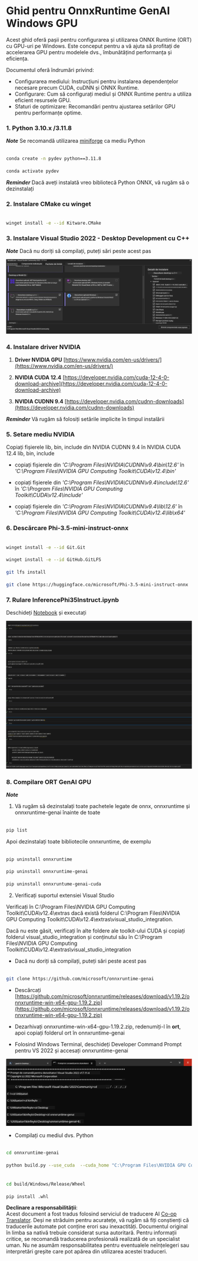 <!--
CO_OP_TRANSLATOR_METADATA:
{
  "original_hash": "b066fc29c1b2129df84e027cb75119ce",
  "translation_date": "2025-05-09T18:46:37+00:00",
  "source_file": "md/02.Application/01.TextAndChat/Phi3/ORTWindowGPUGuideline.md",
  "language_code": "ro"
}
-->
# **Ghid pentru OnnxRuntime GenAI Windows GPU**

Acest ghid oferă pașii pentru configurarea și utilizarea ONNX Runtime (ORT) cu GPU-uri pe Windows. Este conceput pentru a vă ajuta să profitați de accelerarea GPU pentru modelele dvs., îmbunătățind performanța și eficiența.

Documentul oferă îndrumări privind:

- Configurarea mediului: Instrucțiuni pentru instalarea dependențelor necesare precum CUDA, cuDNN și ONNX Runtime.
- Configurare: Cum să configurați mediul și ONNX Runtime pentru a utiliza eficient resursele GPU.
- Sfaturi de optimizare: Recomandări pentru ajustarea setărilor GPU pentru performanțe optime.

### **1. Python 3.10.x /3.11.8**

   ***Note*** Se recomandă utilizarea [miniforge](https://github.com/conda-forge/miniforge/releases/latest/download/Miniforge3-Windows-x86_64.exe) ca mediu Python

   ```bash

   conda create -n pydev python==3.11.8

   conda activate pydev

   ```

   ***Reminder*** Dacă aveți instalată vreo bibliotecă Python ONNX, vă rugăm să o dezinstalați

### **2. Instalare CMake cu winget**

   ```bash

   winget install -e --id Kitware.CMake

   ```

### **3. Instalare Visual Studio 2022 - Desktop Development cu C++**

   ***Note*** Dacă nu doriți să compilați, puteți sări peste acest pas

![CPP](../../../../../../translated_images/01.8964c1fa47e00dc36af710b967e72dd2f8a2be498e49c8d4c65c11ba105dedf8.ro.png)

### **4. Instalare driver NVIDIA**

1. **Driver NVIDIA GPU**  [https://www.nvidia.com/en-us/drivers/](https://www.nvidia.com/en-us/drivers/)

2. **NVIDIA CUDA 12.4** [https://developer.nvidia.com/cuda-12-4-0-download-archive](https://developer.nvidia.com/cuda-12-4-0-download-archive)

3. **NVIDIA CUDNN 9.4**  [https://developer.nvidia.com/cudnn-downloads](https://developer.nvidia.com/cudnn-downloads)

***Reminder*** Vă rugăm să folosiți setările implicite în timpul instalării

### **5. Setare mediu NVIDIA**

Copiați fișierele lib, bin, include din NVIDIA CUDNN 9.4 în NVIDIA CUDA 12.4 lib, bin, include

- copiați fișierele din *'C:\Program Files\NVIDIA\CUDNN\v9.4\bin\12.6'* în *'C:\Program Files\NVIDIA GPU Computing Toolkit\CUDA\v12.4\bin'*

- copiați fișierele din *'C:\Program Files\NVIDIA\CUDNN\v9.4\include\12.6'* în *'C:\Program Files\NVIDIA GPU Computing Toolkit\CUDA\v12.4\include'*

- copiați fișierele din *'C:\Program Files\NVIDIA\CUDNN\v9.4\lib\12.6'* în *'C:\Program Files\NVIDIA GPU Computing Toolkit\CUDA\v12.4\lib\x64'*

### **6. Descărcare Phi-3.5-mini-instruct-onnx**

   ```bash

   winget install -e --id Git.Git

   winget install -e --id GitHub.GitLFS

   git lfs install

   git clone https://huggingface.co/microsoft/Phi-3.5-mini-instruct-onnx

   ```

### **7. Rulare InferencePhi35Instruct.ipynb**

   Deschideți [Notebook](../../../../../../code/09.UpdateSamples/Aug/ortgpu-phi35-instruct.ipynb) și executați

![RESULT](../../../../../../translated_images/02.be96d16e7b1007f1f3941f65561553e62ccbd49c962f3d4a9154b8326c033ec1.ro.png)

### **8. Compilare ORT GenAI GPU**

   ***Note*** 
   
   1. Vă rugăm să dezinstalați toate pachetele legate de onnx, onnxruntime și onnxruntime-genai înainte de toate

   ```bash

   pip list 
   
   ```

   Apoi dezinstalați toate bibliotecile onnxruntime, de exemplu

   ```bash

   pip uninstall onnxruntime

   pip uninstall onnxruntime-genai

   pip uninstall onnxruntume-genai-cuda
   
   ```

   2. Verificați suportul extensiei Visual Studio 

   Verificați în C:\Program Files\NVIDIA GPU Computing Toolkit\CUDA\v12.4\extras dacă există folderul C:\Program Files\NVIDIA GPU Computing Toolkit\CUDA\v12.4\extras\visual_studio_integration. 
   
   Dacă nu este găsit, verificați în alte foldere ale toolkit-ului CUDA și copiați folderul visual_studio_integration și conținutul său în C:\Program Files\NVIDIA GPU Computing Toolkit\CUDA\v12.4\extras\visual_studio_integration

   - Dacă nu doriți să compilați, puteți sări peste acest pas

   ```bash

   git clone https://github.com/microsoft/onnxruntime-genai

   ```

   - Descărcați [https://github.com/microsoft/onnxruntime/releases/download/v1.19.2/onnxruntime-win-x64-gpu-1.19.2.zip](https://github.com/microsoft/onnxruntime/releases/download/v1.19.2/onnxruntime-win-x64-gpu-1.19.2.zip)

   - Dezarhivați onnxruntime-win-x64-gpu-1.19.2.zip, redenumiți-l în **ort**, apoi copiați folderul ort în onnxruntime-genai

   - Folosind Windows Terminal, deschideți Developer Command Prompt pentru VS 2022 și accesați onnxruntime-genai

![RESULT](../../../../../../translated_images/03.53bb08e3bde53edd1735c5546fb32b9b0bdba93d8241c5e6e3196d8bc01adbd7.ro.png)

   - Compilați cu mediul dvs. Python

   ```bash

   cd onnxruntime-genai

   python build.py --use_cuda  --cuda_home "C:\Program Files\NVIDIA GPU Computing Toolkit\CUDA\v12.4" --config Release
 

   cd build/Windows/Release/Wheel

   pip install .whl

   ```

**Declinare a responsabilității**:  
Acest document a fost tradus folosind serviciul de traducere AI [Co-op Translator](https://github.com/Azure/co-op-translator). Deși ne străduim pentru acuratețe, vă rugăm să fiți conștienți că traducerile automate pot conține erori sau inexactități. Documentul original în limba sa nativă trebuie considerat sursa autoritară. Pentru informații critice, se recomandă traducerea profesională realizată de un specialist uman. Nu ne asumăm responsabilitatea pentru eventualele neînțelegeri sau interpretări greșite care pot apărea din utilizarea acestei traduceri.